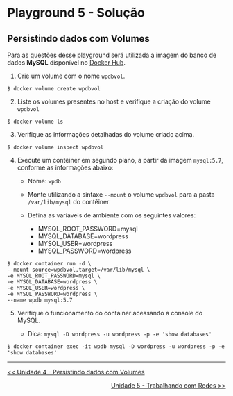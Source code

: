 # Playground 5 - Solução

## Persistindo dados com Volumes

Para as questões desse playground será utilizada a imagem do banco de dados **MySQL** disponível no [Docker Hub](https://hub.docker.com/_/mysql/).


1. Crie um volume com o nome `wpdbvol`.

```
$ docker volume create wpdbvol
```

2. Liste os volumes presentes no host e verifique a criação do volume `wpdbvol`

```
$ docker volume ls
```

3. Verifique as informações detalhadas do volume criado acima.

```
$ docker volume inspect wpdbvol
```

4. Execute um contêiner em segundo plano, a partir da imagem `mysql:5.7`, conforme as informações abaixo:

    - Nome: `wpdb`

    - Monte utilizando a sintaxe `--mount` o volume `wpdbvol` para a pasta `/var/lib/mysql` do contêiner

    - Defina as variáveis de ambiente com os seguintes valores:
        - MYSQL_ROOT_PASSWORD=mysql
        - MYSQL_DATABASE=wordpress
        - MYSQL_USER=wordpress
        - MYSQL_PASSWORD=wordpress


```
$ docker container run -d \
--mount source=wpdbvol,target=/var/lib/mysql \
-e MYSQL_ROOT_PASSWORD=mysql \
-e MYSQL_DATABASE=wordpress \
-e MYSQL_USER=wordpress \
-e MYSQL_PASSWORD=wordpress \
--name wpdb mysql:5.7
```

5. Verifique o funcionamento do container acessando a console do MySQL. 

    - Dica: `mysql -D wordpress -u wordpress -p -e 'show databases'`

```
$ docker container exec -it wpdb mysql -D wordpress -u wordpress -p -e 'show databases'
```

---
<p align="left">
<a href='../unidade4.md' id='unidade4' class='anchor' aria-hidden='true'><< Unidade 4 - Persistindo dados com Volumes</a></p>
<p align="right">
<a href='../../unidade5/unidade5.md' id='unidade5' class='anchor' aria-hidden='true'>Unidade 5 - Trabalhando com Redes >></a></p>